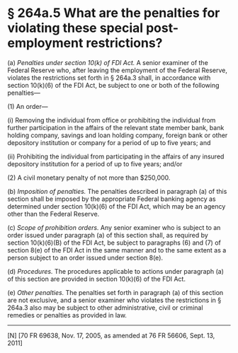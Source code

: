 # § 264a.5   What are the penalties for violating these special post-employment restrictions?

(a) *Penalties under section 10(k) of FDI Act.* A senior examiner of the Federal Reserve who, after leaving the employment of the Federal Reserve, violates the restrictions set forth in § 264a.3 shall, in accordance with section 10(k)(6) of the FDI Act, be subject to one or both of the following penalties—


(1) An order—


(i) Removing the individual from office or prohibiting the individual from further participation in the affairs of the relevant state member bank, bank holding company, savings and loan holding company, foreign bank or other depository institution or company for a period of up to five years; and


(ii) Prohibiting the individual from participating in the affairs of any insured depository institution for a period of up to five years; and/or


(2) A civil monetary penalty of not more than $250,000.


(b) *Imposition of penalties.* The penalties described in paragraph (a) of this section shall be imposed by the appropriate Federal banking agency as determined under section 10(k)(6) of the FDI Act, which may be an agency other than the Federal Reserve.


(c) *Scope of prohibition orders.* Any senior examiner who is subject to an order issued under paragraph (a) of this section shall, as required by section 10(k)(6)(B) of the FDI Act, be subject to paragraphs (6) and (7) of section 8(e) of the FDI Act in the same manner and to the same extent as a person subject to an order issued under section 8(e).


(d) *Procedures.* The procedures applicable to actions under paragraph (a) of this section are provided in section 10(k)(6) of the FDI Act.


(e) *Other penalties.* The penalties set forth in paragraph (a) of this section are not exclusive, and a senior examiner who violates the restrictions in § 264a.3 also may be subject to other administrative, civil or criminal remedies or penalties as provided in law.



---

[N] [70 FR 69638, Nov. 17, 2005, as amended at 76 FR 56606, Sept. 13, 2011]




